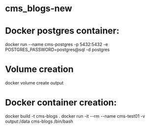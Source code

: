 # cms_blogs-new

# Docker postgres container:
docker run --name cms-postgres -p 5432:5432 -e POSTGRES_PASSWORD=postgres@sql -d postgres


# Volume creation

 docker volume create output
 

# Docker container creation:
docker build -t cms-blogs .
docker run -it --rm --name cms-test01 -v output:/data  cms-blogs /bin/bash

